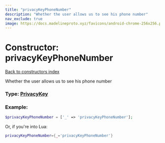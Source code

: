 ```yaml
---
title: "privacyKeyPhoneNumber"
description: "Whether the user allows us to see his phone number"
nav_exclude: true
image: https://docs.madelineproto.xyz/favicons/android-chrome-256x256.png
---
```

# Constructor: privacyKeyPhoneNumber  
[Back to constructors index](index.md)



Whether the user allows us to see his phone number




### Type: [PrivacyKey](../types/PrivacyKey.md)


### Example:

```php
$privacyKeyPhoneNumber = ['_' => 'privacyKeyPhoneNumber'];
```  


Or, if you're into Lua:

```lua
privacyKeyPhoneNumber={_='privacyKeyPhoneNumber'}

```


